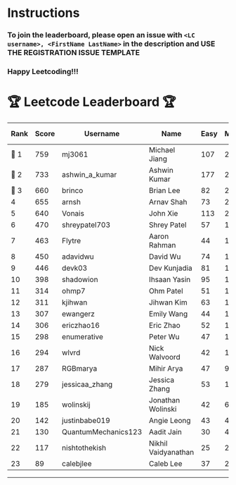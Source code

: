 # Instructions
### To join the leaderboard, please open an issue with `<LC username>, <FirstName LastName>` in the description and USE THE REGISTRATION ISSUE TEMPLATE
### Happy Leetcoding!!!


# 🏆 Leetcode Leaderboard 🏆

| Rank | Score | Username       | Name | Easy | Medium | Hard | Problems Solved |
|------|----------------|-----------------|-------------------|--------------|--------------|--------------|--------------|
| 🥇 1 | 759 | mj3061 | Michael Jiang | 107 | 263 | 42 | 412 |
| 🥈 2 | 733 | ashwin_a_kumar | Ashwin Kumar | 177 | 248 | 20 | 445 |
| 🥉 3 | 660 | brinco | Brian Lee | 82 | 244 | 30 | 356 |
| 4 | 655 | arnsh | Arnav Shah | 73 | 213 | 52 | 338 |
| 5 | 640 | Vonais | John Xie | 113 | 217 | 31 | 361 |
| 6 | 470 | shreypatel703 | Shrey Patel | 57 | 181 | 17 | 255 |
| 7 | 463 | Flytre | Aaron Rahman | 44 | 148 | 41 | 233 |
| 8 | 450 | adavidwu | David Wu | 74 | 149 | 26 | 249 |
| 9 | 446 | devk03 | Dev Kunjadia | 81 | 169 | 9 | 259 |
| 10 | 398 | shadowion | Ihsaan Yasin | 95 | 123 | 19 | 237 |
| 11 | 314 | ohmp7 | Ohm Patel | 51 | 115 | 11 | 177 |
| 12 | 311 | kjihwan | Jihwan Kim | 63 | 103 | 14 | 180 |
| 13 | 307 | ewangerz | Emily Wang | 44 | 103 | 19 | 166 |
| 14 | 306 | ericzhao16 | Eric Zhao | 52 | 115 | 8 | 175 |
| 15 | 298 | enumerative | Peter Wu | 47 | 106 | 13 | 166 |
| 16 | 294 | wlvrd | Nick Walvoord | 42 | 117 | 6 | 165 |
| 17 | 287 | RGBmarya | Mihir Arya | 47 | 93 | 18 | 158 |
| 18 | 279 | jessicaa_zhang | Jessica Zhang | 53 | 104 | 6 | 163 |
| 19 | 185 | wolinskij | Jonathan Wolinski | 42 | 67 | 3 | 112 |
| 20 | 142 | justinbabe019 | Angie Leong | 43 | 45 | 3 | 91 |
| 21 | 130 | QuantumMechanics123 | Aadit Jain | 30 | 41 | 6 | 77 |
| 22 | 117 | nishtothekish | Nikhil Vaidyanathan | 25 | 25 | 14 | 64 |
| 23 | 89 | calebjlee | Caleb Lee | 37 | 26 | 0 | 63 |
---